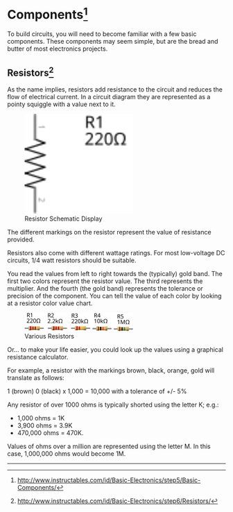 <!---
title: Components
summary: This document describes basic components.
author: G. L. Clark, II
date Created: March 2, 2016
date Modified:{{ file.mtime }}
filename: circuitry-basics.md
--->

# Components[^1]

To build circuits, you will need to become familiar with a few basic components. These components may seem simple, but are the bread and butter of most electronics projects.

## Resistors[^2]

As the name implies, resistors add resistance to the circuit and reduces the flow of electrical current. In a circuit diagram they are represented as a pointy squiggle with a value next to it.

<figure style="margin-top:13px; width: 100% border:1px solid lightgray">
<img src="../assets/images/resistors-schematic.svg" alt="Resistor Schematic Display" width="250px">
<figcaption>Resistor Schematic Display</figcaption>
</figure>

The different markings on the resistor represent the value of resistance provided.

Resistors also come with different wattage ratings. For most low-voltage DC circuits, 1/4 watt resistors should be suitable.

You read the values from left to right towards the (typically) gold band. The first two colors represent the resistor value. The third represents the multiplier. And the fourth (the gold band) represents the tolerance or precision of the component. You can tell the value of each color by looking at a resistor color value chart.

<figure style="margin-top:13px; width: 100% border:1px solid lightgray">
<img src="../assets/images/resistors.svg" alt="Resistor Schematic Display" width="250px">
<figcaption>Various Resistors</figcaption>
</figure>

Or... to make your life easier, you could look up the values using a graphical resistance calculator.

For example, a resistor with the markings brown, black, orange, gold will translate as follows:

1 (brown) 0 (black) x 1,000 = 10,000 with a tolerance of +/- 5%

Any resistor of over 1000 ohms is typically shorted using the letter K; e.g.:
- 1,000 ohms = 1K
- 3,900 ohms = 3.9K
- 470,000 ohms = 470K.

Values of ohms over a million are represented using the letter M. In this case, 1,000,000 ohms would become 1M.

----
[^1]: http://www.instructables.com/id/Basic-Electronics/step5/Basic-Components/
[^2]: http://www.instructables.com/id/Basic-Electronics/step6/Resistors/
